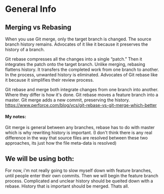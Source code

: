 # General Info

## Merging vs Rebasing

When you use Git merge, only the target branch is changed. The source branch history remains. 
Advocates of it like it because it preserves the history of a branch. 

Git rebase compresses all the changes into a single “patch.” Then it integrates the patch onto the target branch. 
Unlike merging, rebasing flattens history. It transfers the completed work from one branch to another. 
In the process, unwanted history is eliminated. Advocates of Git rebase like it because it simplifies their review process.

Git rebase and merge both integrate changes from one branch into another. Where they differ is how it's done. Git rebase moves a feature branch into a master. Git merge adds a new commit, preserving the history. 
https://www.perforce.com/blog/vcs/git-rebase-vs-git-merge-which-better

#### My notes:
Git merge is general between any branches, rebase has to do with master which is why rewriting history is important. (I don't think there is any real difference in the way that source files are resolved between these two approaches, its just how the file meta-data is resolved)

## We will be using both:
For now, i'm not really going to slow myself down with feature branches, until people enter their own commits. Then we will begin
the feature branch process. Complicated and unclear history should be queited down with a rebase. History that is important should be
merged. Thats all.
